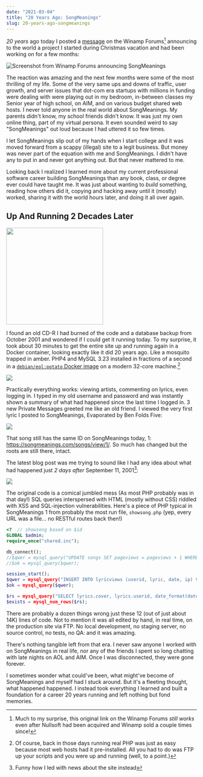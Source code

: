 ```yaml
---
date: "2021-03-04"
title: "20 Years Ago: SongMeanings"
slug: 20-years-ago-songmeanings
---
```


_20 years_ ago today I posted a [message](http://forums.winamp.com/showthread.php?threadid=43674) on the Winamp Forums[^1] announcing to the world a project I started during Christmas vacation and had been working on for a few months:

![Screenshot from Winamp Forums announcing SongMeanings](https://icdn.remarkedusercontent.com/s/sh:0.5/rs:fit:1200/aHR0cHM6Ly9jZG4ucmVtYXJrZWR1c2VyY29udGVudC5jb20vZmlsZS9yZW1hcmtlZC1wcm9kLzEvbWFya3MvODZzTWlMblkvMjAyMTAxMTgtMTAyNTQ3LnBuZw.jpg)

The reaction was amazing and the next few months were some of the most thrilling of my life. Some of the very same ups and downs of traffic, user growth, and server issues that dot-com era startups with millions in funding were dealing with were playing out in my bedroom, in-between classes my Senior year of high school, on AIM, and on various budget shared web hosts. I never told anyone in the real world about SongMeanings. My parents didn't know, my school friends didn't know. It was just my own online thing, part of my virtual persona. It even sounded weird to say "SongMeanings" out loud because I had uttered it so few times.

I let SongMeanings slip out of my hands when I start college and it was moved forward from a scappy (illegal) site to a legit business. But money was never part of the equation with me and SongMeanings. I didn't have any to put in and never got anything out. But that never mattered to me.

Looking back I realized I learned more about my current professional software career building SongMeanings than any book, class, or degree ever could have taught me. It was just about wanting to _build_ something, reading how others did it, copying and hacking away until it (mostly) worked, sharing it with the world hours later, and doing it all over again.

## Up And Running 2 Decades Later

<img width="256" class="float-right" src="https://icdn.remarkedusercontent.com/s/sh:0.5/rs:fit:512:512/aHR0cHM6Ly9jZG4ucmVtYXJrZWR1c2VyY29udGVudC5jb20vZmlsZS9yZW1hcmtlZC1wcm9kLzEvbWFya3MvZGxzbmlrTG0vU00tUmVzb3VyY2UtQ0QuanBn.jpg" />

I found an old CD-R I had burned of the code and a database backup from October 2001 and wondered if I could get it running today. To my surprise, it took about 30 minutes to get the entire site up and running again in a Docker container, looking exactly like it did 20 years ago. Like a mosquito trapped in amber. PHP4 and MySQL 3.23 installed in fractions of a second in a [`debian/eol:potato` Docker image](https://hub.docker.com/r/debian/eol/) on a modern 32-core machine.[^2]

![](https://icdn.remarkedusercontent.com/s/q:90/sh:0.5/rs:fit:1200/aHR0cHM6Ly9jZG4ucmVtYXJrZWR1c2VyY29udGVudC5jb20vZmlsZS9yZW1hcmtlZC1wcm9kLzEvbWFya3MvYVlzWWk5TW0vMjAyMTAxMTgtMTA0NjQzLnBuZw.jpg)

Practically everything works: viewing artists, commenting on lyrics, even logging in. I typed in my old username and password and was instantly shown a summary of what had happened since the last time I logged in. 3 new Private Messages greeted me like an old friend. I viewed the very first lyric I posted to SongMeanings, Evaporated by Ben Folds Five:

![](https://icdn.remarkedusercontent.com/s/q:90/sh:0.5/rs:fit:1200/aHR0cHM6Ly9jZG4ucmVtYXJrZWR1c2VyY29udGVudC5jb20vZmlsZS9yZW1hcmtlZC1wcm9kLzEvbWFya3MvbGJzMGk0RFcvMjAyMTAxMTgtMTEyOTA3LnBuZw.jpg)

That song still has the same ID on SongMeanings today, 1: https://songmeanings.com/songs/view/1/. So much has changed but the roots are still there, intact.

The latest blog post was me trying to sound like I had any idea about what had happened just _2 days after_ September 11, 2001[^3]:

![](https://icdn.remarkedusercontent.com/s/q:90/sh:0.5/rs:fit:1200/aHR0cHM6Ly9jZG4ucmVtYXJrZWR1c2VyY29udGVudC5jb20vZmlsZS9yZW1hcmtlZC1wcm9kLzEvbWFya3MvRWJzd2k3R1kvMjAyMTAxMTgtMTExMjA0LnBuZw.jpg)

The original code is a comical jumbled mess (As most PHP probably was in that day!) SQL queries interspersed with HTML (mostly without CSS) riddled with XSS and SQL-injection vulnerabilities. Here's a piece of PHP typical in SongMeanings 1 from probably the most run file, `showsong.php` (yep, every URL was a file... no RESTful routes back then!)

```php
<?  // showsong based on $id
GLOBAL $admin;
require_once("shared.inc");

db_connect();
//$qwer = mysql_query("UPDATE songs SET pageviews = pageviews + 1 WHERE id = \"$id\"");
//$ok = mysql_query($qwer);

session_start();
$qwer = mysql_query("INSERT INTO lyricviews (userid, lyric, date, ip) VALUES ('$user_identification', '$id', NOW(), '$REMOTE_ADDR')");
$ok = mysql_query($qwer);

$rs = mysql_query("SELECT lyrics.cover, lyrics.userid, date_format(dateadded, '%b %e, %Y') as submitdate, lyrics.artist_id as artistid, lyrics.title, lyrics.pageviews, lyrics.mbviews, lyrics.ratingcount as ratingcount, lyrics.rating as rating, lyrics.lyrics, lyrics.id, artists.name as artistname, users.username as username FROM songs lyrics, artists, users WHERE lyrics.id like \"$id\" and artists.id = lyrics.artist_id and users.id = lyrics.userid");
$exists = mysql_num_rows($rs);
```

There are probably a dozen things wrong just these 12 (out of just about 14K) lines of code. Not to mention it was all edited by hand, in real time, on the production site via FTP. No local development, no staging server, no source control, no tests, no QA: and it was amazing.

There's nothing tangible left from that era. I never saw anyone I worked with on SongMeanings in real life, nor any of the friends I spent so long chatting with late nights on AOL and AIM. Once I was disconnected, they were gone forever.

I sometimes wonder what could've been, what might've become of SongMeanings and myself had I stuck around. But it's a fleeting thought, what happened happened. I instead took everything I learned and built a foundation for a career 20 years running and left nothing but fond memories.

[^1]: Much to my surprise, this original link on the Winamp Forums *still works* even after Nullsoft had been acquired and Winamp sold a couple times since!
[^2]: Of course, back in those days running real PHP was just as easy because most web hosts had it pre-installed. All you had to do was FTP up your scripts and you were up and running (well, to a point.)
[^3]: Funny how I led with news about the site instead
